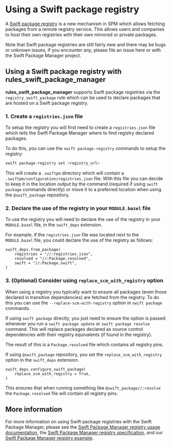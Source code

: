 # Using a Swift package registry

A [Swift package registry](https://github.com/swiftlang/swift-package-manager/blob/main/Documentation/PackageRegistry/PackageRegistryUsage.md) is a new mechanism in SPM which allows fetching packages from a remote registry service. This allows users and companies to host their own registries with their own mirrored or private packages.

Note that Swift package registries are still fairly new and there may be bugs or unknown issues, if you encounter any, please file an issue here or with the Swift Package Manager project.

## Using a Swift package registry with rules_swift_package_manager

**rules_swift_package_manager** supports Swift package registries via the `registry_swift_package` rule which can be used to declare packages that are hosted on a Swift package registry.

### 1. Create a `registries.json` file

To setup the registry you will first need to create a `registries.json` file which tells the Swift Package Manager where to find registry declared packages.

To do this, you can use the `swift package-registry` commands to setup the registry:

```sh
swift package-registry set <registry_url>
```

This will create a `.swiftpm` directory which will contain a `.swiftpm/configuration/registries.json` file. With this file you can decide to keep it in the location output by the command (required if using `swift package` commands directly) or move it to a preferred location when using the `@swift_package` repository.

### 2. Declare the use of the registry in your `MODULE.bazel` file

To use the registry you will need to declare the use of the registry in your `MODULE.bazel` file, in the `swift_deps` extension.

For example, if the `registries.json` file was located next to the `MODULE.bazel` file, you could declare the use of the registry as follows:

```starlark
swift_deps.from_package(
    registries = "//:registries.json",
    resolved = "//:Package.resolved",
    swift = "//:Package.swift",
)
```

### 3. (Optional) Consider using `replace_scm_with_registry` option

When using a registry you typically want to ensure all packages (even those declared in transitive dependencies) are fetched from the registry. To do this you can use the `--replace-scm-with-registry` option in `swift package` commands.

If using `swift package` directly, you just need to ensure the option is passed whenever you run a `swift package update` or `swift package resolve` command. This will replace packages declared as source control dependencies with their registry equivalents (if found in the registry).

The result of this is a `Package.resolved` file which contains all registry pins.

If using `@swift_package` repository, you set the `replace_scm_with_registry` option in the `swift_deps` extension.

```starlark
swift_deps.configure_swift_package(
    replace_scm_with_registry = True,
)
```

This ensures that when running something like `@swift_package//:resolve` the `Package.resolved` file will contain all registry pins.

## More information

For more information on using Swift package registries with the Swift Package Manager, please see the [Swift Package Manager registry usage documentation](https://github.com/swiftlang/swift-package-manager/blob/main/Documentation/PackageRegistry/PackageRegistryUsage.md), the [Swift Package Manager registry specification](https://github.com/swiftlang/swift-package-manager/blob/main/Documentation/PackageRegistry/Registry.md), and our [Swift Package Manager registry example](/examples/swift_package_registry_example/MODULE.bazel).
